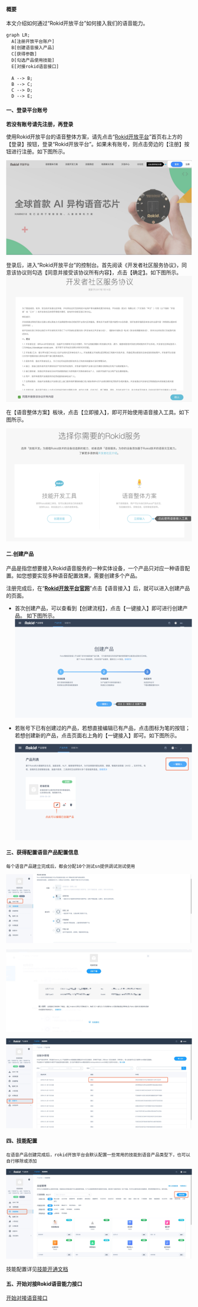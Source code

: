#### 概要

本文介绍如何通过“Rokid开放平台”如何接入我们的语音能力。

```mermaid
graph LR;
  A[注册开放平台账户]
  B[创建语音接入产品]
  C[获得参数]
  D[勾选产品使用技能]
  E[对接rokid语音接口]

  A --> B;
  B --> C;
  C --> D;
  D --> E;
```

#### 一、登录平台账号

**若没有账号请先注册，再登录**

使用Rokid开放平台的语音整体方案，请先点击“[Rokid开放平台](https://developer.rokid.com/#/)”首页右上方的【登录】按钮，登录“Rokid开放平台”。如果未有账号，则点击旁边的【注册】按钮进行注册。如下图所示。

![](images/01.png)

登录后，进入“Rokid开放平台”的控制台。首先阅读《开发者社区服务协议》，同意该协议则勾选【同意并接受该协议所有内容】，点击【确定】。如下图所示。
![](images/fuwuxieyi.jpg)

在【语音整体方案】板块，点击【立即接入】，即可开始使用语音接入工具。如下图所示。

![](images/02.png)


#### 二.创建产品

产品是指您想要接入Rokid语音服务的一种实体设备，一个产品只对应一种语音配置。如您想要实现多种语音配置效果，需要创建多个产品。

注册完成后，在“[**Rokid开放平台官网**](https://developer.rokid.com/#/)”点击【语音接入】后，就可以进入创建产品的页面。

- 首次创建产品，可以查看到【创建流程】，点击【一键接入】即可进行创建产品。 如下图所示。
  ![](images/03.png)

- 若账号下已有创建过的产品，若想直接编辑已有产品，点击图标为笔的按钮；若想创建新的产品，点击页面右上角的【一键接入】即可。如下图所示。

  ![](images/04.png)


#### 三、获得配置语音产品配置信息

```
每个语音产品建立完成后，都会分配10个测试sn提供调试测试使用
```

 ![](images/rokidspeech-setting1.png)
 
 ![](images/rokidspeech-setting2.png)
 
 ![](images/rokidspeech-setting3.png)
 
#### 四、技能配置
```
在语音产品创建完成后，rokid开放平台会默认配置一些常用的技能到语音产品类型下，也可以自行移除或添加
```

![](images/rokidspeech-skill1.png)

技能配置详见[技能开通文档](https://developer.rokid.com/docs/5-enableVoice/rokid-vsvy-sdk-docs/rookie-guide/skillstore.html)

#### 五、开始对接Rokid语音能力接口
[开始对接语音接口](https://developer.rokid.com/docs/3-ApiReference/openvoice-api.html)

